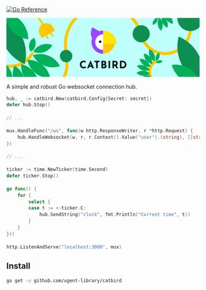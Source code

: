 [![Go Reference](https://pkg.go.dev/badge/github.com/ugent-library/catbird.svg)](https://pkg.go.dev/github.com/ugent-library/catbird)

![CatBird](catbird-banner.svg "CatBird banner")

A simple and robust Go websocket connection hub.

```go
hub, _ := catbird.New(catbird.Config{Secret: secret})
defer hub.Stop()

// ...

mux.HandleFunc("/ws", func(w http.ResponseWriter, r *http.Request) {
    hub.HandleWebsocket(w, r, r.Context().Value("user").(string), []string{"clock"})
})

// ...

ticker := time.NewTicker(time.Second)
defer ticker.Stop()

go func() {
    for {
        select {
        case t := <-ticker.C:
            hub.SendString("clock", fmt.Println("Current time", t))
        }
    }
}()

http.ListenAndServe("localhost:3000", mux)
```

## Install

```sh
go get -u github.com/ugent-library/catbird
```
